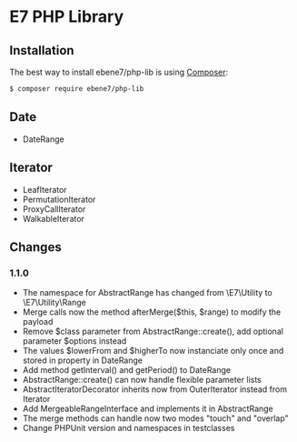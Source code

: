 E7 PHP Library
======

Installation
------------
The best way to install ebene7/php-lib is using  [Composer](http://getcomposer.org/):

```sh
$ composer require ebene7/php-lib
```

Date
----

* DateRange

Iterator
--------

* LeafIterator
* PermutationIterator
* ProxyCallIterator
* WalkableIterator

## Changes

### 1.1.0
* The namespace for AbstractRange has changed from \E7\Utility to \E7\Utility\Range
* Merge calls now the method afterMerge($this, $range) to modify the payload
* Remove $class parameter from AbstractRange::create(), add optional parameter $options instead
* The values $lowerFrom and $higherTo now instanciate only once and stored in property in DateRange
* Add method getInterval() and getPeriod() to DateRange
* AbstractRange::create() can now handle flexible parameter lists
* AbstractIteratorDecorator inherits now from OuterIterator instead from Iterator
* Add MergeableRangeInterface and implements it in AbstractRange
* The merge methods can handle now two modes "touch" and "overlap"
* Change PHPUnit version and namespaces in testclasses
